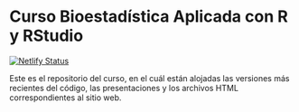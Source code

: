 # Curso Bioestadística Aplicada con R y RStudio

[![Netlify Status](https://api.netlify.com/api/v1/badges/5ee80ca1-72f2-4e52-b55e-b396a0347a23/deploy-status)](https://app.netlify.com/sites/bioestadistica-r/deploys)

Este es el repositorio del curso, en el cuál están alojadas las versiones más recientes del código, las presentaciones y los archivos HTML correspondientes al sitio web.